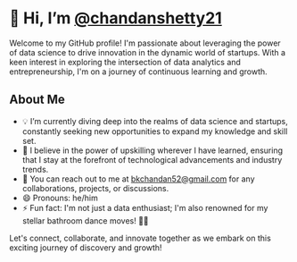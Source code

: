 # 👋 Hi, I’m [@chandanshetty21](https://github.com/chandanshetty21)


Welcome to my GitHub profile! I'm passionate about leveraging the power of data science to drive innovation in the dynamic world of startups. With a keen interest in exploring the intersection of data analytics and entrepreneurship, I'm on a journey of continuous learning and growth.

## About Me

- 💡 I’m currently diving deep into the realms of data science and startups, constantly seeking new opportunities to expand my knowledge and skill set.
- 🌱 I believe in the power of upskilling wherever I have learned, ensuring that I stay at the forefront of technological advancements and industry trends.
- 📧 You can reach out to me at bkchandan52@gmail.com for any collaborations, projects, or discussions.
- 😄 Pronouns: he/him
- ⚡ Fun fact: I'm not just a data enthusiast; I'm also renowned for my stellar bathroom dance moves! 💃🕺

Let's connect, collaborate, and innovate together as we embark on this exciting journey of discovery and growth!

